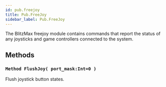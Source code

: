 ```yaml
---
id: pub.freejoy
title: Pub.FreeJoy
sidebar_label: Pub.FreeJoy
---
```



The BlitzMax freejoy module contains commands that report
the status of any joysticks and game controllers connected
to the system.


## Methods

### `Method FlushJoy( port_mask:Int=0 )`

Flush joystick button states.

<br/>

